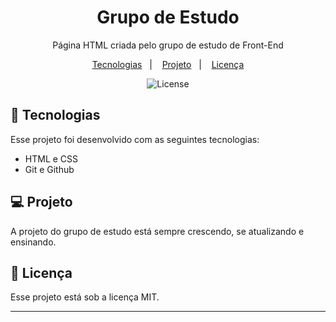 <h1 align="center"> Grupo de Estudo </h1>

<p align="center"> Página HTML criada pelo grupo de estudo de Front-End </p>

  <p align="center">
  <a href="#-tecnologias">Tecnologias</a>&nbsp;&nbsp;&nbsp;|&nbsp;&nbsp;&nbsp;
  <a href="#-projeto">Projeto</a>&nbsp;&nbsp;&nbsp;|&nbsp;&nbsp;&nbsp;
  <a href="#memo-licença">Licença</a>
</p>

<p align="center">
  <img alt="License" src="https://img.shields.io/static/v1?label=license&message=MIT&color=49AA26&labelColor=000000">
</p>

## 🚀 Tecnologias 

Esse projeto foi desenvolvido com as seguintes tecnologias:

- HTML e CSS
- Git e Github


## 💻 Projeto

A projeto do grupo de estudo está sempre crescendo, se atualizando e ensinando.

## :memo: Licença

Esse projeto está sob a licença MIT.

---
